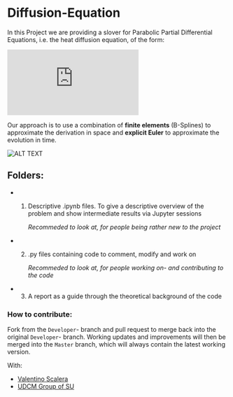 # Diffusion-Equation
In this Project we are providing a slover for Parabolic Partial Differential Equations, i.e. the heat diffusion equation, of the form: 


 ![Diffusion equation](https://latex.codecogs.com/gif.latex?C%28%5Cvarphi%28x%2Ct%29%29%5Ccdot%5Crho%5Cfrac%7B%5Cpartial%5Cvarphi%28x%2Ct%29%7D%7B%5Cpartial%20t%7D%20%3D%20%5Cfrac%7B%5Cpartial%7D%7B%5Cpartial%20x%7D%5Cleft%28k%28%5Cvarphi%28x%2Ct%29%29%5Ccdot%5Cfrac%7B%5Cpartial%5Cvarphi%28x%2Ct%29%7D%7B%5Cpartial%20x%7D%5Cright%29%20&plus;S%28t%2Cx%29.)
 
 Our approach is to use a combination of **finite elements** (B-Splines) to approximate the derivation in space and **explicit Euler** to approximate the evolution in time.
 
 
 ![ALT TEXT](https://giphy.com/gifs/7TudjuaMsW2HP2xQ9Y/giphy.gif)

## Folders:
* 1) Descriptive \.ipynb files. To give a descriptive overview  of the problem and show intermediate results via Jupyter sessions

      *Recommeded to look at, for people being rather new to the project*
 
* 2) \.py files containing code to comment, modify and work on

     *Recommeded to look at, for people working on- and contributing to the code*
     
* 3) A report as a guide through the theoretical background of the code  

### How to contribute: 
Fork from the `Developer`- branch and pull request to merge back into the original `Developer`- branch. 
Working updates and improvements will then be merged into the `Master` branch, which will always contain the latest working version.



With: 
* [Valentino Scalera](https://github.com/VaSca92)
* [UDCM Group of SU](http://udcm.fysik.su.se/)


